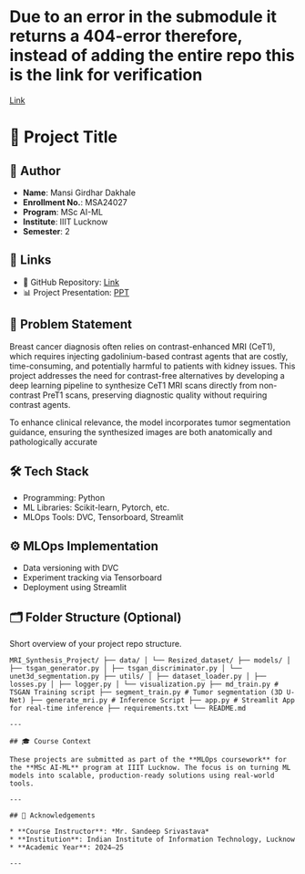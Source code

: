 # Due to an error in the submodule it returns a 404-error therefore, instead of adding the entire repo this is the link for verification 
[Link](https://github.com/MansiDakhale/MRI_SYNTHESIS_PROJECT)

# 🚀 Project Title

## 👤 Author
- **Name**: Mansi Girdhar Dakhale
- **Enrollment No.**: MSA24027
- **Program**: MSc AI-ML
- **Institute**: IIIT Lucknow
- **Semester**: 2

## 🔗 Links
- 📁 GitHub Repository: [Link](https://github.com/MansiDakhale/MRI_SYNTHESIS_PROJECT.git)
- 📊 Project Presentation: [PPT](https://link-to-ppt.com)

## 🧠 Problem Statement
Breast cancer diagnosis often relies on contrast-enhanced MRI (CeT1), which requires injecting gadolinium-based contrast agents that are costly, time-consuming, and potentially harmful to patients with kidney issues.
This project addresses the need for contrast-free alternatives by developing a deep learning pipeline to synthesize CeT1 MRI scans directly from non-contrast PreT1 scans, preserving diagnostic quality without requiring contrast agents.

To enhance clinical relevance, the model incorporates tumor segmentation guidance, ensuring the synthesized images are both anatomically and pathologically accurate

## 🛠️ Tech Stack
- Programming: Python
- ML Libraries: Scikit-learn, Pytorch, etc.
- MLOps Tools: DVC, Tensorboard, Streamlit

## ⚙️ MLOps Implementation
-  Data versioning with DVC  
-  Experiment tracking via Tensorboard 
-  Deployment using Streamlit 


## 🗂️ Folder Structure (Optional)
Short overview of your project repo structure.
```
MRI_Synthesis_Project/ ├── data/ │ └── Resized_dataset/ ├── models/ │ ├── tsgan_generator.py │ ├── tsgan_discriminator.py │ └── unet3d_segmentation.py ├── utils/ │ ├── dataset_loader.py │ ├── losses.py │ ├── logger.py │ └── visualization.py ├── md_train.py # TSGAN Training script ├── segment_train.py # Tumor segmentation (3D U-Net) ├── generate_mri.py # Inference Script ├── app.py # Streamlit App for real-time inference ├── requirements.txt └── README.md

---

## 🎓 Course Context

These projects are submitted as part of the **MLOps coursework** for the **MSc AI-ML** program at IIIT Lucknow. The focus is on turning ML models into scalable, production-ready solutions using real-world tools.

---

## 🙌 Acknowledgements

* **Course Instructor**: *Mr. Sandeep Srivastava*
* **Institution**: Indian Institute of Information Technology, Lucknow
* **Academic Year**: 2024–25

---
